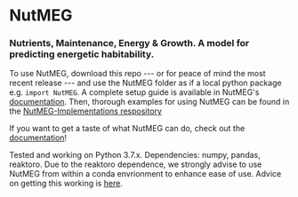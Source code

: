 # NutMEG
### Nutrients, Maintenance, Energy &amp; Growth.  A model for predicting energetic habitability.

To use NutMEG, download this repo --- or for peace of mind the most recent release --- and use the NutMEG folder as if a local python package e.g. `import NutMEG`. A complete setup guide is available in NutMEG's [documentation](https://nutmeg-astrobiology.readthedocs.io/en/latest/guides/getting_started.html). Then, thorough examples for using NutMEG can be found in the [NutMEG-Implementations respository](http://github.com/pmhiggins/NutMEG-Implementations)

If you want to get a taste of what NutMEG can do, check out the [documentation](https://nutmeg-astrobiology.readthedocs.io)!

Tested and working on Python 3.7.x. Dependencies: numpy, pandas, reaktoro. Due to the reaktoro dependence, we strongly advise to use NutMEG from within a conda envrionment to enhance ease of use. Advice on getting this working is [here](https://nutmeg-astrobiology.readthedocs.io/en/latest/guides/getting_started.html).
